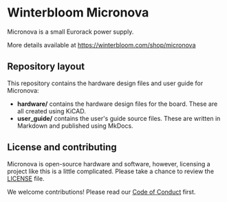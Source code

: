 # Winterbloom Micronova

Micronova is a small Eurorack power supply.

More details available at https://winterbloom.com/shop/micronova

## Repository layout

This repository contains the hardware design files and user guide for Micronova:

- **hardware/** contains the hardware design files for the board. These are all created using KiCAD.
- **user_guide/** contains the user's guide source files. These are written in Markdown and published using MkDocs.

## License and contributing

Micronova is open-source hardware and software, however, licensing a project like this is a little complicated. Please take a chance to review the [LICENSE](LICENSE.md) file.

We welcome contributions! Please read our [Code of Conduct](CODE_OF_CONDUCT.md) first.
